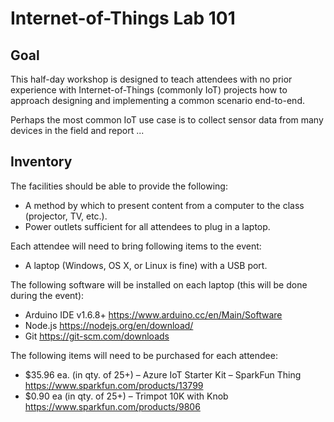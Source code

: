 # Internet-of-Things Lab 101

## Goal
This half-day workshop is designed to teach attendees with no prior experience with Internet-of-Things (commonly IoT) projects how to approach designing and implementing a common scenario end-to-end.

Perhaps the most common IoT use case is to collect sensor data from many devices in the field and report ...

## Inventory
The facilities should be able to provide the following:
* A method by which to present content from a computer to the class (projector, TV, etc.).
* Power outlets sufficient for all attendees to plug in a laptop.

Each attendee will need to bring following items to the event:
* A laptop (Windows, OS X, or Linux is fine) with a USB port.

The following software will be installed on each laptop (this will be done during the event):
* Arduino IDE v1.6.8+ https://www.arduino.cc/en/Main/Software 
* Node.js https://nodejs.org/en/download/ 
* Git https://git-scm.com/downloads 

The following items will need to be purchased for each attendee:
* $35.96 ea. (in qty. of 25+) – Azure IoT Starter Kit – SparkFun Thing https://www.sparkfun.com/products/13799 
* $0.90 ea (in qty. of 25+) – Trimpot 10K with Knob https://www.sparkfun.com/products/9806 

